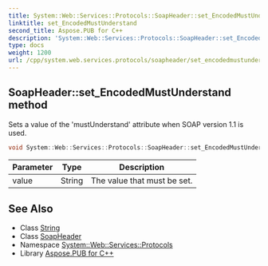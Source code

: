 ```yaml
---
title: System::Web::Services::Protocols::SoapHeader::set_EncodedMustUnderstand method
linktitle: set_EncodedMustUnderstand
second_title: Aspose.PUB for C++
description: 'System::Web::Services::Protocols::SoapHeader::set_EncodedMustUnderstand method. Sets a value of the ''mustUnderstand'' attribute when SOAP version 1.1 is used in C++.'
type: docs
weight: 1200
url: /cpp/system.web.services.protocols/soapheader/set_encodedmustunderstand/
---
```

## SoapHeader::set_EncodedMustUnderstand method


Sets a value of the 'mustUnderstand' attribute when SOAP version 1.1 is used.

```cpp
void System::Web::Services::Protocols::SoapHeader::set_EncodedMustUnderstand(String value)
```


| Parameter | Type | Description |
| --- | --- | --- |
| value | String | The value that must be set. |

## See Also

* Class [String](../../../system/string/)
* Class [SoapHeader](../)
* Namespace [System::Web::Services::Protocols](../../)
* Library [Aspose.PUB for C++](../../../)
